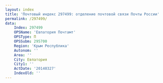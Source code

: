 ```yaml
---
layout: index
title: 'Почтовый индекс 297499: отделение почтовой связи Почты России'
permalink: /297499/
data:
    Index: 297499
    OPSName: 'Евпатория Почтамт'
    OPSType: П
    OPSSubm: 295700
    Region: 'Крым Республика'
    Autonom: ''
    Area: ''
    City: Евпатория
    City1: ''
    ActDate: '20140327'
    IndexOld: ''
---
```

